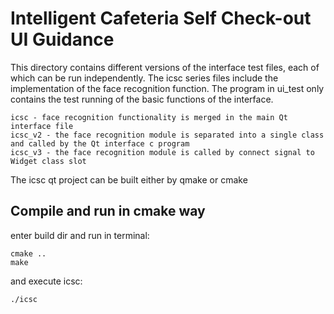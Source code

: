 # Intelligent Cafeteria Self Check-out UI Guidance
This directory contains different versions of the interface test files, each of which can be run independently. The icsc series files include the implementation of the face recognition function. The program in ui_test only contains the test running of the basic functions of the interface.

    icsc - face recognition functionality is merged in the main Qt interface file
    icsc_v2 - the face recognition module is separated into a single class and called by the Qt interface c program
    icsc_v3 - the face recognition module is called by connect signal to Widget class slot

The icsc qt project can be built either by qmake or cmake

## Compile and run in cmake way
enter build dir and run in terminal:

    cmake ..
    make

and execute icsc:

    ./icsc
